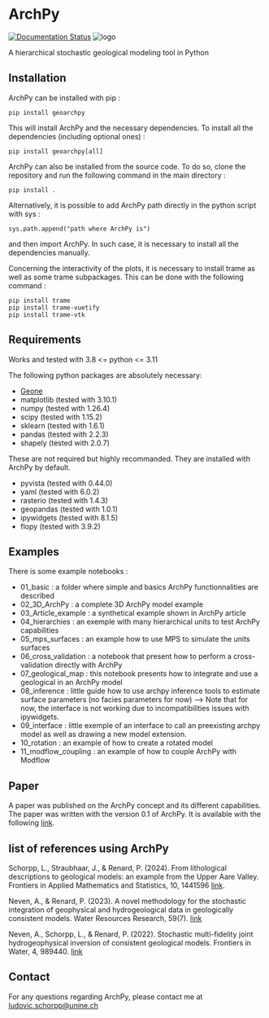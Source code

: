 # ArchPy
[![Documentation Status](https://readthedocs.org/projects/archpy/badge/?version=latest)](https://archpy.readthedocs.io/en/latest/?badge=latest)
![logo](./sphinx_build/source/figures/logo_web.png)

A hierarchical stochastic geological modeling tool in Python


## Installation

ArchPy can be installed with pip :

```
pip install geoarchpy
```

This will install ArchPy and the necessary dependencies. To install all the dependencies (including optional ones) :

```
pip install geoarchpy[all]
```

ArchPy can also be installed from the source code. To do so, clone the repository and run the following command in the main directory :

```
pip install .
```

Alternatively, it is possible to add ArchPy path directly in the python script with sys :
```
sys.path.append("path where ArchPy is") 
```
and then import ArchPy. In such case, it is necessary to install all the dependencies manually.

Concerning the interactivity of the plots, it is necessary to install trame as well as some trame subpackages. This can be done with the following command :
```
pip install trame
pip install trame-vuetify
pip install trame-vtk
```

## Requirements
Works and tested with 3.8 <= python <= 3.11

The following python packages are absolutely necessary:
   - [Geone](https://github.com/randlab/geone)
   - matplotlib (tested with 3.10.1)
   - numpy (tested with 1.26.4)
   - scipy (tested with 1.15.2)
   - sklearn (tested with 1.6.1)
   - pandas (tested with 2.2.3)
   - shapely (tested with 2.0.7)

These are not required but highly recommanded. They are installed with ArchPy by default.
   - pyvista (tested with 0.44.0)
   - yaml (tested with 6.0.2)
   - rasterio (tested with 1.4.3)
   - geopandas (tested with 1.0.1)
   - ipywidgets (tested with 8.1.5)
   - flopy (tested with 3.9.2)
   
 ## Examples
 There is some example notebooks :
 - 01_basic : a folder where simple and basics ArchPy functionnalities are described 
 - 02_3D_ArchPy : a complete 3D ArchPy model example
 - 03_Article_example : a synthetical example shown in ArchPy article
 - 04_hierarchies : an exemple with many hierarchical units to test ArchPy capabilities
 - 05_mps_surfaces : an example how to use MPS to simulate the units surfaces
 - 06_cross_validation : a notebook that present how to perform a cross-validation directly with ArchPy
 - 07_geological_map : this notebook presents how to integrate and use a geological in an ArchPy model
 - 08_inference : little guide how to use archpy inference tools to estimate surface parameters (no facies parameters for now) --> Note that for now, the interface is not working due to incompatibilities issues with ipywidgets.
 - 09_interface : little exemple of an interface to call an preexisting archpy model as well as drawing a new model extension.
 - 10_rotation : an example of how to create a rotated model
 - 11_modflow_coupling : an example of how to couple ArchPy with Modflow
 
 ## Paper
 A paper was published on the ArchPy concept and its different capabilities.
 The paper was written with the version 0.1 of ArchPy.
 It is available with the following [link](https://www.frontiersin.org/articles/10.3389/feart.2022.884075/).

 ## list of references using ArchPy
 Schorpp, L., Straubhaar, J., & Renard, P. (2024). From lithological descriptions to geological models: an example from the Upper Aare Valley. Frontiers in Applied Mathematics and Statistics, 10, 1441596 [link](https://doi.org/10.3389/fams.2024.1441596).

 Neven, A., & Renard, P. (2023). A novel methodology for the stochastic integration of geophysical and hydrogeological data in geologically consistent models. Water Resources Research, 59(7). [link](https://doi.org/10.1029/2023WR034992)
 
 Neven, A., Schorpp, L., & Renard, P. (2022). Stochastic multi-fidelity joint hydrogeophysical inversion of consistent geological models. Frontiers in Water, 4, 989440. [link](https://doi.org/10.3389/frwa.2022.989440)
 
 ## Contact
 For any questions regarding ArchPy, please contact me at <ludovic.schorpp@unine.ch>
